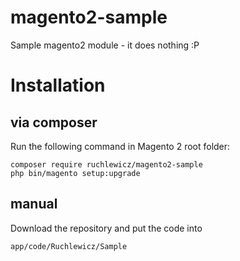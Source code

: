 # magento2-sample
Sample magento2 module - it does nothing :P
# Installation
## via composer
Run the following command in Magento 2 root folder:
```
composer require ruchlewicz/magento2-sample
php bin/magento setup:upgrade
```
## manual
Download the repository and put the code into
```
app/code/Ruchlewicz/Sample
```